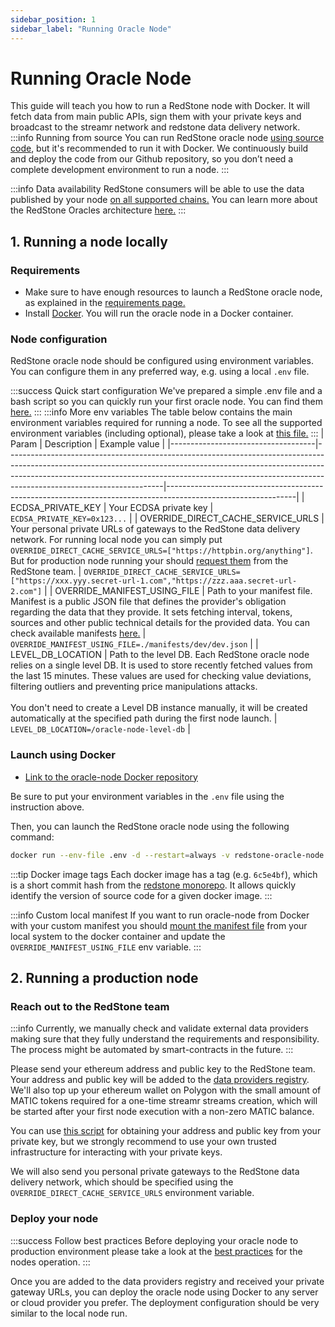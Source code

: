 ```yaml
---
sidebar_position: 1
sidebar_label: "Running Oracle Node"
---
```


# Running Oracle Node

This guide will teach you how to run a RedStone node with Docker. It will fetch data from main public APIs, sign them with your private keys and broadcast to the streamr network and redstone data delivery network.
:::info Running from source
You can run RedStone oracle node [using source code](./launch-using-source-code), but it's recommended to run it with Docker. We continuously build and deploy the code from our Github repository, so you don’t need a complete development environment to run a node.
:::

:::info Data availability
RedStone consumers will be able to use the data published by your node [on all supported chains.](../smart-contract-devs/supported-chains) You can learn more about the RedStone Oracles architecture [here.](../smart-contract-devs/how-it-works.md)
:::

## 1. Running a node locally

### Requirements

- Make sure to have enough resources to launch a RedStone oracle node, as explained in the [requirements page.](./system-requirements)
- Install [Docker](https://docs.docker.com/get-docker/). You will run the oracle node in a Docker container.

### Node configuration

RedStone oracle node should be configured using environment variables. You can configure them in any preferred way, e.g. using a local `.env` file.

:::success Quick start configuration
We've prepared a simple .env file and a bash script so you can quickly run your first oracle node. You can find them [here.](https://github.com/redstone-finance/redstone-oracles-monorepo/tree/main/packages/oracle-node/tools/quick-start)
:::
:::info More env variables
The table below contains the main environment variables required for running a node. To see all the supported environment variables (including optional), please take a look at [this file.](https://github.com/redstone-finance/redstone-oracles-monorepo/blob/main/packages/oracle-node/src/config.ts)
:::
| Param | Description | Example value |
|------------------------------------|---------------------------------------------------------------------------------------------------------------------------------------------------------------------------------------------------------------------------------------------------------------------------------|--------------------------------------------------------------------------------------------------------------|
| ECDSA_PRIVATE_KEY | Your ECDSA private key | `ECDSA_PRIVATE_KEY=0x123...` |
| OVERRIDE_DIRECT_CACHE_SERVICE_URLS | Your personal private URLs of gateways to the RedStone data delivery network. For running local node you can simply put `OVERRIDE_DIRECT_CACHE_SERVICE_URLS=["https://httpbin.org/anything"]`. But for production node running your should [request them](https://redstone.finance/discord) from the RedStone team. | `OVERRIDE_DIRECT_CACHE_SERVICE_URLS=["https://xxx.yyy.secret-url-1.com","https://zzz.aaa.secret-url-2.com"]` |
| OVERRIDE_MANIFEST_USING_FILE | Path to your manifest file. Manifest is a public JSON file that defines the provider's obligation regarding the data that they provide. It sets fetching interval, tokens, sources and other public technical details for the provided data. You can check available manifests [here.](https://github.com/redstone-finance/redstone-oracles-monorepo/tree/main/packages/oracle-node/manifests) | `OVERRIDE_MANIFEST_USING_FILE=./manifests/dev/dev.json` |
| LEVEL_DB_LOCATION | Path to the level DB. Each RedStone oracle node relies on a single level DB. It is used to store recently fetched values from the last 15 minutes. These values are used for checking value deviations, filtering outliers and preventing price manipulations attacks. <br/><br/> You don't need to create a Level DB instance manually, it will be created automatically at the specified path during the first node launch. | `LEVEL_DB_LOCATION=/oracle-node-level-db` |

### Launch using Docker

- [Link to the oracle-node Docker repository](https://gallery.ecr.aws/y7v2w8b2/redstone-oracle-node)

Be sure to put your environment variables in the `.env` file using the instruction above.

Then, you can launch the RedStone oracle node using the following command:

```sh
docker run --env-file .env -d --restart=always -v redstone-oracle-node:/oracle-node-level-db --name redstone-oracle-node public.ecr.aws/y7v2w8b2/redstone-oracle-node:6c5e4bf
```

:::tip Docker image tags
Each docker image has a tag (e.g. `6c5e4bf`), which is a short commit hash from the [redstone monorepo](https://github.com/redstone-finance/redstone-oracles-monorepo). It allows quickly identify the version of source code for a given docker image.
:::

:::info Custom local manifest
If you want to run oracle-node from Docker with your custom manifest you should [mount the manifest file](https://docs.docker.com/storage/bind-mounts/) from your local system to the docker container and update the `OVERRIDE_MANIFEST_USING_FILE` env variable.
:::

## 2. Running a production node

### Reach out to the RedStone team

:::info
Currently, we manually check and validate external data providers making sure that they fully understand the requirements and responsibility. The process might be automated by smart-contracts in the future.
:::

Please send your ethereum address and public key to the RedStone team. Your address and public key will be added to the [data providers registry](https://github.com/redstone-finance/redstone-oracles-monorepo/blob/main/packages/oracles-smartweave-contracts/src/contracts/redstone-oracle-registry/initial-state.json). We'll also top up your ethereum wallet on Polygon with the small amount of MATIC tokens required for a one-time streamr streams creation, which will be started after your first node execution with a non-zero MATIC balance.

You can use [this script](https://github.com/redstone-finance/redstone-oracles-monorepo/blob/main/packages/oracle-node/tools/ethereum/get-details-from-private-key.js) for obtaining your address and public key from your private key, but we strongly recommend to use your own trusted infrastructure for interacting with your private keys.

We will also send you personal private gateways to the RedStone data delivery network, which should be specified using the `OVERRIDE_DIRECT_CACHE_SERVICE_URLS` environment variable.

### Deploy your node

:::success Follow best practices
Before deploying your oracle node to production environment please take a look at the [best practices](./best-practices) for the nodes operation.
:::

Once you are added to the data providers registry and received your private gateway URLs, you can deploy the oracle node using Docker to any server or cloud provider you prefer. The deployment configuration should be very similar to the local node run.
